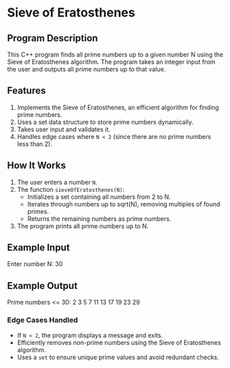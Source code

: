 # Sieve of Eratosthenes

## Program Description
This C++ program finds all prime numbers up to a given number N using
the Sieve of Eratosthenes algorithm. The program takes an integer
input from the user and outputs all prime numbers up to that value.

## Features
1. Implements the Sieve of Eratosthenes, an efficient algorithm for finding prime numbers.
2. Uses a set data structure to store prime numbers dynamically.
3. Takes user input and validates it.
4. Handles edge cases where `N < 2` (since there are no prime numbers less than 2).

## How It Works
1. The user enters a number `N`.
2. The function `sieveOfEratosthenes(N)`:
    - Initializes a set containing all numbers from 2 to N.
    - Iterates through numbers up to sqrt(N), removing multiples of found primes.
    - Returns the remaining numbers as prime numbers.
3. The program prints all prime numbers up to N.

## Example Input
Enter number N: 30

## Example Output
Prime numbers <= 30: 2 3 5 7 11 13 17 19 23 29

### Edge Cases Handled
- If `N < 2`, the program displays a message and exits.
- Efficiently removes non-prime numbers using the Sieve of Eratosthenes algorithm.
- Uses a `set` to ensure unique prime values and avoid redundant checks.
